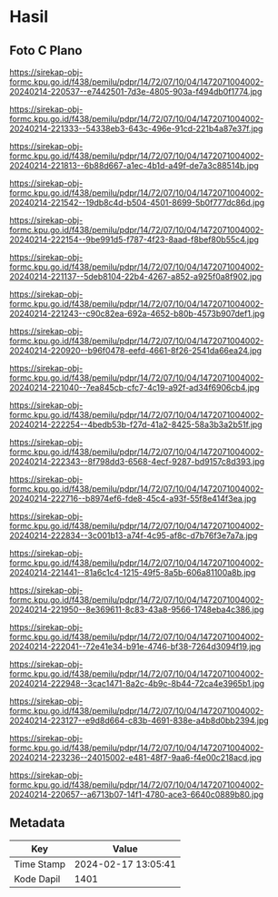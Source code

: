 # Hasil

## Foto C Plano

https://sirekap-obj-formc.kpu.go.id/f438/pemilu/pdpr/14/72/07/10/04/1472071004002-20240214-220537--e7442501-7d3e-4805-903a-f494db0f1774.jpg

https://sirekap-obj-formc.kpu.go.id/f438/pemilu/pdpr/14/72/07/10/04/1472071004002-20240214-221333--54338eb3-643c-496e-91cd-221b4a87e37f.jpg

https://sirekap-obj-formc.kpu.go.id/f438/pemilu/pdpr/14/72/07/10/04/1472071004002-20240214-221813--6b88d667-a1ec-4b1d-a49f-de7a3c88514b.jpg

https://sirekap-obj-formc.kpu.go.id/f438/pemilu/pdpr/14/72/07/10/04/1472071004002-20240214-221542--19db8c4d-b504-4501-8699-5b0f777dc86d.jpg

https://sirekap-obj-formc.kpu.go.id/f438/pemilu/pdpr/14/72/07/10/04/1472071004002-20240214-222154--9be991d5-f787-4f23-8aad-f8bef80b55c4.jpg

https://sirekap-obj-formc.kpu.go.id/f438/pemilu/pdpr/14/72/07/10/04/1472071004002-20240214-221137--5deb8104-22b4-4267-a852-a925f0a8f902.jpg

https://sirekap-obj-formc.kpu.go.id/f438/pemilu/pdpr/14/72/07/10/04/1472071004002-20240214-221243--c90c82ea-692a-4652-b80b-4573b907def1.jpg

https://sirekap-obj-formc.kpu.go.id/f438/pemilu/pdpr/14/72/07/10/04/1472071004002-20240214-220920--b96f0478-eefd-4661-8f26-2541da66ea24.jpg

https://sirekap-obj-formc.kpu.go.id/f438/pemilu/pdpr/14/72/07/10/04/1472071004002-20240214-221040--7ea845cb-cfc7-4c19-a92f-ad34f6906cb4.jpg

https://sirekap-obj-formc.kpu.go.id/f438/pemilu/pdpr/14/72/07/10/04/1472071004002-20240214-222254--4bedb53b-f27d-41a2-8425-58a3b3a2b51f.jpg

https://sirekap-obj-formc.kpu.go.id/f438/pemilu/pdpr/14/72/07/10/04/1472071004002-20240214-222343--8f798dd3-6568-4ecf-9287-bd9157c8d393.jpg

https://sirekap-obj-formc.kpu.go.id/f438/pemilu/pdpr/14/72/07/10/04/1472071004002-20240214-222716--b8974ef6-fde8-45c4-a93f-55f8e414f3ea.jpg

https://sirekap-obj-formc.kpu.go.id/f438/pemilu/pdpr/14/72/07/10/04/1472071004002-20240214-222834--3c001b13-a74f-4c95-af8c-d7b76f3e7a7a.jpg

https://sirekap-obj-formc.kpu.go.id/f438/pemilu/pdpr/14/72/07/10/04/1472071004002-20240214-221441--81a6c1c4-1215-49f5-8a5b-606a81100a8b.jpg

https://sirekap-obj-formc.kpu.go.id/f438/pemilu/pdpr/14/72/07/10/04/1472071004002-20240214-221950--8e369611-8c83-43a8-9566-1748eba4c386.jpg

https://sirekap-obj-formc.kpu.go.id/f438/pemilu/pdpr/14/72/07/10/04/1472071004002-20240214-222041--72e41e34-b91e-4746-bf38-7264d3094f19.jpg

https://sirekap-obj-formc.kpu.go.id/f438/pemilu/pdpr/14/72/07/10/04/1472071004002-20240214-222948--3cac1471-8a2c-4b9c-8b44-72ca4e3965b1.jpg

https://sirekap-obj-formc.kpu.go.id/f438/pemilu/pdpr/14/72/07/10/04/1472071004002-20240214-223127--e9d8d664-c83b-4691-838e-a4b8d0bb2394.jpg

https://sirekap-obj-formc.kpu.go.id/f438/pemilu/pdpr/14/72/07/10/04/1472071004002-20240214-223236--24015002-e481-48f7-9aa6-f4e00c218acd.jpg

https://sirekap-obj-formc.kpu.go.id/f438/pemilu/pdpr/14/72/07/10/04/1472071004002-20240214-220657--a6713b07-14f1-4780-ace3-6640c0889b80.jpg


## Metadata

| Key        | Value               |
| ---------- | ------------------- |
| Time Stamp | 2024-02-17 13:05:41 |
| Kode Dapil | 1401                |



